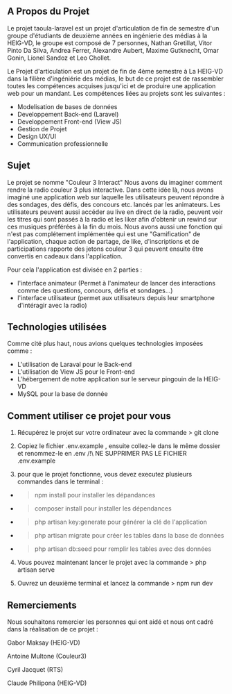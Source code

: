 ## A Propos du Projet

Le projet taoula-laravel est un projet d'articulation de fin de semestre d'un groupe d'étudiants de deuxième années en ingénierie des médias à la HEIG-VD, le groupe est composé de 7 personnes, Nathan Gretillat, Vitor Pinto Da Silva, Andrea Ferrer, Alexandre Aubert, Maxime Gutknecht, Omar Gonin, Lionel Sandoz et Leo Chollet.

Le Projet d'articulation est un projet de fin de 4ème semestre à La HEIG-VD dans la filière d'ingéniérie des médias, le but de ce projet est de rassembler toutes les compétences acquises jusqu'ici et de produire une application web pour un mandant. Les compétences liées au projets sont les suivantes :

- Modelisation de bases de données
- Developpement Back-end (Laravel)
- Developpement Front-end (View JS)
- Gestion de Projet
- Design UX/UI
- Communication professionnelle

## Sujet

Le projet se nomme "Couleur 3 Interact" Nous avons du imaginer comment rendre la radio couleur 3 plus interactive.
Dans cette idée là, nous avons imaginé une application web sur laquelle les utilisateurs peuvent répondre à des sondages, des défis, des concours etc. lancés par les animateurs. Les utilisateurs peuvent aussi accéder au live en direct de la radio, peuvent voir les titres qui sont passés à la radio et les liker afin d'obtenir un rewind sur ces musiques préférées à la fin du mois. Nous avons aussi une fonction qui n'est pas complétement implémentée qui est une "Gamification" de l'application, chaque action de partage, de like, d'inscriptions et de participations rapporte des jetons couleur 3 qui peuvent ensuite être convertis en cadeaux dans l'application.

Pour cela l'application est divisée en 2 parties :

- l'interface animateur (Permet à l'animateur de lancer des interactions comme des questions, concours, défis et sondages...)
- l'interface utilisateur (permet aux utilisateurs depuis leur smartphone d'intéragir avec la radio)

## Technologies utilisées

Comme cité plus haut, nous avions quelques technologies imposées comme :

- L'utilisation de Laraval pour le Back-end
- L'utilisation de View JS pour le Front-end
- L'hébergement de notre application sur le serveur pingouin de la HEIG-VD
- MySQL pour la base de donnée

## Comment utiliser ce projet pour vous

1. Récupérez le projet sur votre ordinateur avec la commande > git clone <url du projet>
    
2. Copiez le fichier .env.example , ensuite collez-le dans le même dossier et renommez-le en
.env /!\ NE SUPPRIMER PAS LE FICHIER .env.example
    
3. pour que le projet fonctionne, vous devez executez plusieurs commandes dans le terminal :
    
- > npm install pour installer les dépandances
- > composer install pour installer les dépendances
- > php artisan key:generate pour générer la clé de l'application
- > php artisan migrate pour créer les tables dans la base de données
- > php artisan db:seed pour remplir les tables avec des données
    
4. Vous pouvez maintenant lancer le projet avec la commande > php artisan serve
    
5. Ouvrez un deuxième terminal et lancez la commande > npm run dev


## Remerciements

Nous souhaitons remercier les personnes qui ont aidé et nous ont cadré dans la réalisation de ce projet :

Gabor Maksay (HEIG-VD)

Antoine Multone (Couleur3)

Cyril Jacquet (RTS)

Claude Philipona (HEIG-VD)


